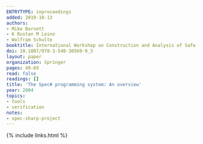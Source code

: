 ```yaml
---
ENTRYTYPE: inproceedings
added: 2019-10-13
authors:
- Mike Barnett
- K Rustan M Leino
- Wolfram Schulte
booktitle: International Workshop on Construction and Analysis of Safe, Secure, and Interoperable Smart Devices
doi: 10.1007/978-3-540-30569-9_3
layout: paper
organization: Springer
pages: 49-69
read: false
readings: []
title: 'The Spec# programming system: An overview'
year: 2004
topics:
- tools
- verification
notes:
- spec-sharp-project
---
```


{% include links.html %}
